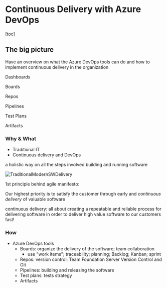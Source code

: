 #  Continuous Delivery with Azure DevOps

[toc]

## The big picture

Have an overview on what the Azure DevOps tools can do and how to implement continuous delivery in the organization

Dashboards

Boards

Repos

Pipelines

Test Plans

Artifacts



### Why & What

- Traditional IT
- Continuous delivery and DevOps

a holistic way on all the steps involved building and running software

![TraditionalModernSWDelivery](../Media/TraditionalModernSWDelivery.png)

1st principle behind agile manifesto:

Our highest priority is to satisfy the customer through early and *continuous delivery* of valuable software

continuous delivery: all about creating a repeatable and reliable process for delivering software in order to deliver high value software to our customers fast!

### How

- Azure DevOps tools
  - Boards: organize the delivery of the software; team collaboration
    - use "work items"; traceability; planning; Backlog; Kanban; sprint
  - Repos: version control: Team Foundation Server Version Control and Git
  - Pipelines: building and releasing the software
  - Test plans: tests strategy
  - Artifacts



